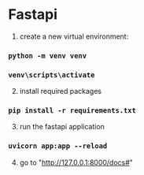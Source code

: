 

# Fastapi
1. create a new virtual environment:
### `python -m venv venv`
### `venv\scripts\activate`
2. install required packages
### `pip install -r requirements.txt`
3. run the fastapi application
### `uvicorn app:app --reload`
4. go to "http://127.0.0.1:8000/docs#"
